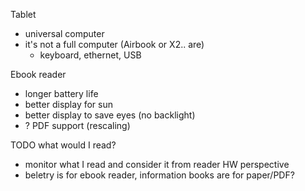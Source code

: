 Tablet
* universal computer
* it's not a full computer (Airbook or X2.. are)
  * keyboard, ethernet, USB

Ebook reader
* longer battery life
* better display for sun
* better display to save eyes (no backlight)
* ? PDF support (rescaling)

TODO what would I read?
* monitor what I read and consider it from reader HW perspective
* beletry is for ebook reader, information books are for paper/PDF?


